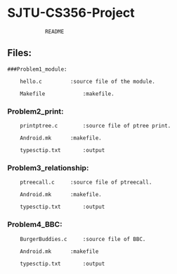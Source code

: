 # SJTU-CS356-Project
				README
## Files:

	###Problem1_module:
  
		hello.c			:source file of the module.
    
		Makefile			:makefile.
    
### Problem2_print:
  
		printptree.c		:source file of ptree print.
    
		Android.mk		:makefile.
    
		typesctip.txt		:output
    
### Problem3_relationship:
  
		ptreecall.c		:source file of ptreecall.
    
		Android.mk		:makefile.
    
		typesctip.txt		:output
    
### Problem4_BBC:
  
		BurgerBuddies.c		:source file of BBC.
    
		Android.mk		:makefile
    
		typesctip.txt		:output
